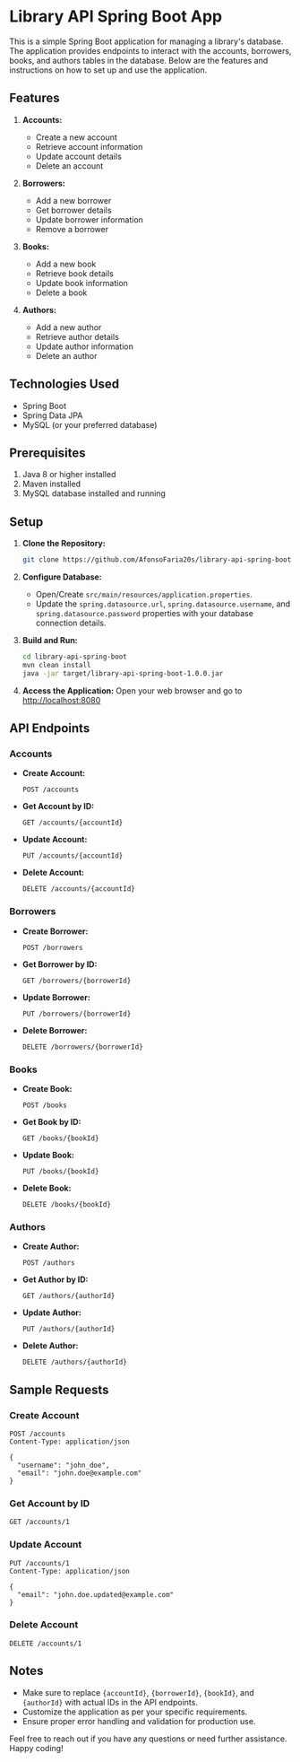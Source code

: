 # Library API Spring Boot App

This is a simple Spring Boot application for managing a library's database. The application provides endpoints to interact with the accounts, borrowers, books, and authors tables in the database. Below are the features and instructions on how to set up and use the application.

## Features

1. **Accounts:**
   - Create a new account
   - Retrieve account information
   - Update account details
   - Delete an account

2. **Borrowers:**
   - Add a new borrower
   - Get borrower details
   - Update borrower information
   - Remove a borrower

3. **Books:**
   - Add a new book
   - Retrieve book details
   - Update book information
   - Delete a book

4. **Authors:**
   - Add a new author
   - Retrieve author details
   - Update author information
   - Delete an author

## Technologies Used

- Spring Boot
- Spring Data JPA
- MySQL (or your preferred database)

## Prerequisites

1. Java 8 or higher installed
2. Maven installed
3. MySQL database installed and running

## Setup

1. **Clone the Repository:**
   ```bash
   git clone https://github.com/AfonsoFaria20s/library-api-spring-boot.git
   ```

2. **Configure Database:**
   - Open/Create `src/main/resources/application.properties`.
   - Update the `spring.datasource.url`, `spring.datasource.username`, and `spring.datasource.password` properties with your database connection details.

3. **Build and Run:**
   ```bash
   cd library-api-spring-boot
   mvn clean install
   java -jar target/library-api-spring-boot-1.0.0.jar
   ```

4. **Access the Application:**
   Open your web browser and go to [http://localhost:8080](http://localhost:8080)

## API Endpoints

### Accounts

- **Create Account:**
  ```http
  POST /accounts
  ```

- **Get Account by ID:**
  ```http
  GET /accounts/{accountId}
  ```

- **Update Account:**
  ```http
  PUT /accounts/{accountId}
  ```

- **Delete Account:**
  ```http
  DELETE /accounts/{accountId}
  ```

### Borrowers

- **Create Borrower:**
  ```http
  POST /borrowers
  ```

- **Get Borrower by ID:**
  ```http
  GET /borrowers/{borrowerId}
  ```

- **Update Borrower:**
  ```http
  PUT /borrowers/{borrowerId}
  ```

- **Delete Borrower:**
  ```http
  DELETE /borrowers/{borrowerId}
  ```

### Books

- **Create Book:**
  ```http
  POST /books
  ```

- **Get Book by ID:**
  ```http
  GET /books/{bookId}
  ```

- **Update Book:**
  ```http
  PUT /books/{bookId}
  ```

- **Delete Book:**
  ```http
  DELETE /books/{bookId}
  ```

### Authors

- **Create Author:**
  ```http
  POST /authors
  ```

- **Get Author by ID:**
  ```http
  GET /authors/{authorId}
  ```

- **Update Author:**
  ```http
  PUT /authors/{authorId}
  ```

- **Delete Author:**
  ```http
  DELETE /authors/{authorId}
  ```

## Sample Requests

### Create Account

```http
POST /accounts
Content-Type: application/json

{
  "username": "john_doe",
  "email": "john.doe@example.com"
}
```

### Get Account by ID

```http
GET /accounts/1
```

### Update Account

```http
PUT /accounts/1
Content-Type: application/json

{
  "email": "john.doe.updated@example.com"
}
```

### Delete Account

```http
DELETE /accounts/1
```

## Notes

- Make sure to replace `{accountId}`, `{borrowerId}`, `{bookId}`, and `{authorId}` with actual IDs in the API endpoints.
- Customize the application as per your specific requirements.
- Ensure proper error handling and validation for production use.

Feel free to reach out if you have any questions or need further assistance. Happy coding!
